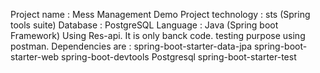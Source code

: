Project name : Mess Management Demo Project
technology : sts (Spring tools suite)
Database : PostgreSQL
Language : Java (Spring boot Framework)
Using Res-api.
It is only banck code.
testing purpose using postman.
Dependencies are :
spring-boot-starter-data-jpa
spring-boot-starter-web
spring-boot-devtools
Postgresql
spring-boot-starter-test
